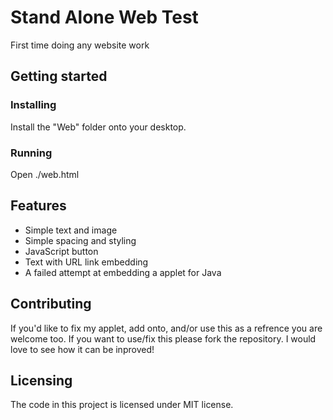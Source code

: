 # Stand Alone Web Test

First time doing any website work

## Getting started

### Installing

Install the "Web" folder onto your desktop.

### Running

Open ./web.html

## Features

* Simple text and image
* Simple spacing and styling
* JavaScript button
* Text with URL link embedding
* A failed attempt at embedding a applet for Java

## Contributing

If you'd like to fix my applet, add onto, and/or use this as a refrence you are welcome too. If you want to use/fix this please fork the repository. I would love to see how it can be inproved!

## Licensing

The code in this project is licensed under MIT license.
